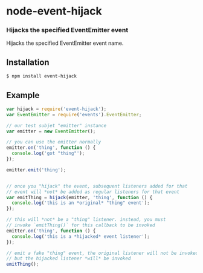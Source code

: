 node-event-hijack
=================
### Hijacks the specified EventEmitter event

Hijacks the specified EventEmitter event name.


Installation
------------

``` bash
$ npm install event-hijack
```


Example
-------

``` javascript
var hijack = require('event-hijack');
var EventEmitter = require('events').EventEmitter;

// our test subjet "emitter" instance
var emitter = new EventEmitter();

// you can use the emitter normally
emitter.on('thing', function () {
  console.log('got "thing"');
});

emitter.emit('thing');


// once you "hijack" the event, subsequent listeners added for that
// event will *not* be added as regular listeners for that event
var emitThing = hijack(emitter, 'thing', function () {
  console.log('this is an *original* "thing" event');
});

// this will *not* be a "thing" listener. instead, you must
// invoke `emitThing()` for this callback to be invoked
emitter.on('thing', function () {
  console.log('this is a *hijacked* event listener');
});

// emit a fake "thing" event, the original listener will not be invoked,
// but the hijacked listener *will* be invoked
emitThing();
```

